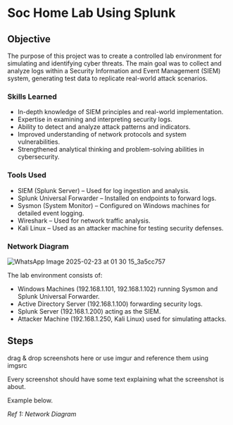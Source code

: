 # Soc Home Lab Using Splunk

## Objective

The purpose of this project was to create a controlled lab environment for simulating and identifying cyber threats. The main goal was to collect and analyze logs within a Security Information and Event Management (SIEM) system, generating test data to replicate real-world attack scenarios.

### Skills Learned

- In-depth knowledge of SIEM principles and real-world implementation.
- Expertise in examining and interpreting security logs.
- Ability to detect and analyze attack patterns and indicators.
- Improved understanding of network protocols and system vulnerabilities.
- Strengthened analytical thinking and problem-solving abilities in cybersecurity.

### Tools Used

- SIEM (Splunk Server) – Used for log ingestion and analysis.
- Splunk Universal Forwarder – Installed on endpoints to forward logs.
- Sysmon (System Monitor) – Configured on Windows machines for detailed event logging.
- Wireshark – Used for network traffic analysis.
- Kali Linux – Used as an attacker machine for testing security defenses.

 ### Network Diagram
 ![WhatsApp Image 2025-02-23 at 01 30 15_3a5cc757](https://github.com/user-attachments/assets/980d53fb-071e-40e8-88a5-3cb7c6e404c7)


The lab environment consists of:
- Windows Machines (192.168.1.101, 192.168.1.102) running Sysmon and Splunk Universal Forwarder.
- Active Directory Server (192.168.1.100) forwarding security logs.
- Splunk Server (192.168.1.200) acting as the SIEM.
- Attacker Machine (192.168.1.250, Kali Linux) used for simulating attacks.


## Steps
drag & drop screenshots here or use imgur and reference them using imgsrc

Every screenshot should have some text explaining what the screenshot is about.

Example below.

*Ref 1: Network Diagram*
